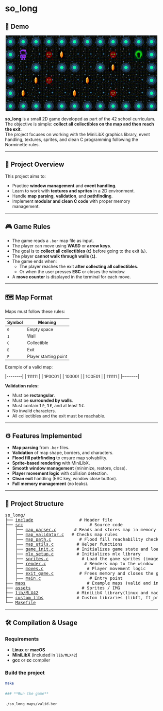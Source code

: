 # so_long

## 🎥 Demo
<p align="center">
  <img src="gif/game.gif" alt="so_long gameplay" width="500"/>
</p>

**so_long** is a small 2D game developed as part of the 42 school curriculum.  
The objective is simple: **collect all collectibles on the map and then reach the exit**.  
The project focuses on working with the MiniLibX graphics library, event handling, textures, sprites, and clean C programming following the Norminette rules.

---

## 📌 Project Overview

This project aims to:
- Practice **window management** and **event handling**.
- Learn to work with **textures and sprites** in a 2D environment.
- Handle **map parsing**, **validation**, and **pathfinding**.
- Implement **modular and clean C code** with proper memory management.

---

## 🎮 Game Rules

- The game reads a `.ber` map file as input.
- The player can move using **WASD** or **arrow keys**.
- The goal is to **collect all collectibles (`C`)** before going to the exit (`E`).
- The player **cannot walk through walls (`1`)**.
- The game ends when:
  - The player reaches the exit **after collecting all collectibles**.
  - Or when the user presses **ESC** or closes the window.
- A **move counter** is displayed in the terminal for each move.

---

## 🗺 Map Format

Maps must follow these rules:

| Symbol | Meaning                |
|--------|------------------------|
| `0`    | Empty space            |
| `1`    | Wall                   |
| `C`    | Collectible            |
| `E`    | Exit                   |
| `P`    | Player starting point  |

Example of a valid map:

|--------|
| 111111 |
| 1P0C01 |
| 100001 |
| 1C0E01 |
| 111111 |
|--------|


**Validation rules:**
- Must be **rectangular**.
- Must be **surrounded by walls**.
- Must contain **1 `P`**, **1 `E`**, and at least **1 `C`**.
- No invalid characters.
- All collectibles and the exit must be reachable.

---

## ⚙️ Features Implemented

- **Map parsing** from `.ber` files.
- **Validation** of map shape, borders, and characters.
- **Flood fill pathfinding** to ensure map solvability.
- **Sprite-based rendering** with MiniLibX.
- **Smooth window management** (minimize, restore, close).
- **Player movement logic** with collision detection.
- **Clean exit** handling (ESC key, window close button).
- **Full memory management** (no leaks).

---

## 📂 Project Structure

<pre>
so_long/
├── <a href="include">include</a>                  # Header file
├── <a href="src">src</a>                          # Source code
│   ├── <a href="src/map_parser.c">map_parser.c</a>       # Reads and stores map in memory
│   ├── <a href="src/map_validator.c">map_validator.c</a>   # Checks map rules
│   ├── <a href="src/map_path.c">map_path.c</a>           # Flood fill reachability check
│   ├── <a href="src/map_utils.c">map_utils.c</a>         # Helper functions
│   ├── <a href="src/game_init.c">game_init.c</a>         # Initializes game state and loads textures
│   ├── <a href="src/mlx_setup.c">mlx_setup.c</a>         # Initializes mlx library
│   ├── <a href="src/sprites.c">sprites.c</a>             # Load the game sprites (images)
│   ├── <a href="src/render.c">render.c</a>               # Renders map to the window
│   ├── <a href="src/moves.c">moves.c</a>                 # Player movement logic
│   ├── <a href="src/exit_game.c">exit_game.c</a>          # Frees memory and closes the game
│   ├── <a href="src/main.c">main.c</a>                   # Entry point
├── <a href="maps">maps</a>                        # Example maps (valid and invalid)
├── <a href="assets">assets</a>                    # Sprites / IMG
├── <a href="lib/MLX42">lib/MLX42</a>               # MiniLibX library(linux and mac)
├── <a href="custom_libs">custom_libs</a>             # Custom libraries (libft, ft_printf, get_next_line)
└── <a href="Makefile">Makefile</a>
</pre>


---

## 🛠 Compilation & Usage

### **Requirements**
- **Linux** or **macOS**
- **MiniLibX** (included in `lib/MLX42`)
- **gcc** or **cc** compiler

### **Build the project**
```bash
make

### **Run the game**

./so_long maps/valid.ber
